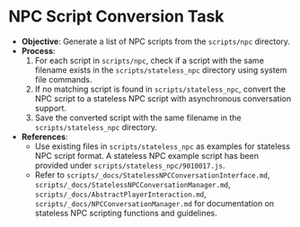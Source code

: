 # NPC Script Conversion Task

- **Objective**: Generate a list of NPC scripts from the `scripts/npc` directory.
- **Process**:
  1. For each script in `scripts/npc`, check if a script with the same filename exists in the `scripts/stateless_npc` directory using system file commands.
  2. If no matching script is found in `scripts/stateless_npc`, convert the NPC script to a stateless NPC script with asynchronous conversation support. 
  3. Save the converted script with the same filename in the `scripts/stateless_npc` directory.
- **References**:
  - Use existing files in `scripts/stateless_npc` as examples for stateless NPC script format. A stateless NPC example script has been provided under `scripts/stateless_npc/9010017.js`.
  - Refer to `scripts/_docs/StatelessNPCConversationInterface.md`, `scripts/_docs/StatelessNPCConversationManager.md`, `scripts/_docs/AbstractPlayerInteraction.md`, `scripts/_docs/NPCConversationManager.md` for documentation on stateless NPC scripting functions and guidelines.